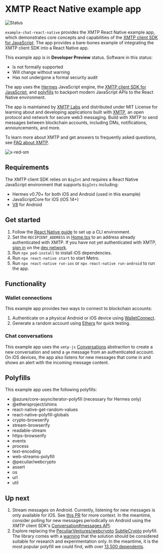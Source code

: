 # XMTP React Native example app

![Status](https://img.shields.io/badge/Project_Status-Developer_Preview-yellow)

`example-chat-react-native` provides the XMTP React Native example app, which demonstrates core concepts and capabilities of the [XMTP client SDK for JavaScript](https://github.com/xmtp/xmtp-js). The app provides a bare-bones example of integrating the XMTP client SDK into a React Native app.

This example app is in **Developer Preview** status. Software in this status:

- Is not formally supported
- Will change without warning
- Has not undergone a formal security audit

The app uses the [Hermes](https://reactnative.dev/docs/hermes) JavaScript engine, the [XMTP client SDK for JavaScript](https://github.com/xmtp/xmtp-js), and [polyfills](#polyfills) to backport modern JavaScript APIs to the React Native environment.

The app is maintained by [XMTP Labs](https://xmtplabs.com/) and distributed under MIT License for learning about and developing applications built with [XMTP](https://xmtp.org), an open protocol and network for secure web3 messaging. Build with XMTP to send messages between blockchain accounts, including DMs, notifications, announcements, and more.

To learn more about XMTP and get answers to frequently asked questions, see [FAQ about XMTP](https://xmtp.org/docs/dev-concepts/faq).

![x-red-sm](https://user-images.githubusercontent.com/510695/163488403-1fb37e86-c673-4b48-954e-8460ae4d4b05.png)

## Requirements

The XMTP client SDK relies on `BigInt` and requires a React Native JavaScript environment that supports `BigInts` including:
- Hermes v0.70+ for both iOS and Android (used in this example)
- JavaScriptCore for iOS (iOS 14+)
- [V8](https://github.com/Kudo/react-native-v8) for Android

## Get started

1. Follow the [React Native guide](https://reactnative.dev/docs/environment-setup) to set up a CLI environment.
1. Set the `RECIPIENT_ADDRESS` in [Home.tsx](https://github.com/xmtp/example-chat-react-native/blob/main/components/Home.tsx) to an address already authenticated with XMTP. If you have not yet authenticated with XMTP, [sign in](https://xmtp.vercel.app/) on the [dev network](https://github.com/xmtp/xmtp-js#xmtp-production-and-dev-network-environments).
1. Run `npx pod-install` to install iOS dependencies.
1. Run `npx react-native start` to start Metro.
1. Run `npx react-native run-ios` or `npx react-native run-android` to run the app.

## Functionality

### Wallet connections

This example app provides two ways to connect to blockchain accounts:

1. Authenticate on a physical Android or iOS device using [WalletConnect](https://www.npmjs.com/package/@walletconnect/react-native-dapp).
1. Generate a random account using [Ethers](https://docs.ethers.org/v5/cookbook/react-native/) for quick testing.

### Chat conversations

This example app uses the `xmtp-js` [Conversations](https://github.com/xmtp/xmtp-js#conversations) abstraction to create a new conversation and send a `gm` message from an authenticated account. On iOS devices, the app also listens for new messages that come in and shows an alert with the incoming message content.

## Polyfills

This example app uses the following polyfills:

- @azure/core-asynciterator-polyfill (necessary for Hermes only)
- @ethersproject/shims
- react-native-get-random-values
- react-native-polyfill-globals
- crypto-browserify
- stream-browserify
- readable-stream
- https-browserify
- events
- process
- text-encoding
- web-streams-polyfill
- @peculiar/webcrypto
- assert
- os
- url
- util

## Up next

1. Stream messages on Android. Currently, listening for new messages is only available for iOS. See [this PR](https://github.com/xmtp/example-chat-react-native/pull/8) for more context. In the meantime, consider polling for new messages periodically on Android using the XMTP client SDK's [Conversation#messages API](https://github.com/xmtp/xmtp-js/blob/6293eb9ac376b8be872c942b935b0ccf1ffedbce/src/conversations/Conversation.ts#L54).
1. Explore replacing the [PeculiarVentures/webcrypto](https://github.com/PeculiarVentures/webcrypto) [SubtleCrypto](https://developer.mozilla.org/en-US/docs/Web/API/SubtleCrypto) polyfill. The library comes with a [warning](https://github.com/PeculiarVentures/webcrypto#warning) that the solution should be considered suitable for research and experimentation only. In the meantime, it is the most popular polyfill we could find, with over [13,500 dependents](https://github.com/PeculiarVentures/webcrypto/network/dependents).

